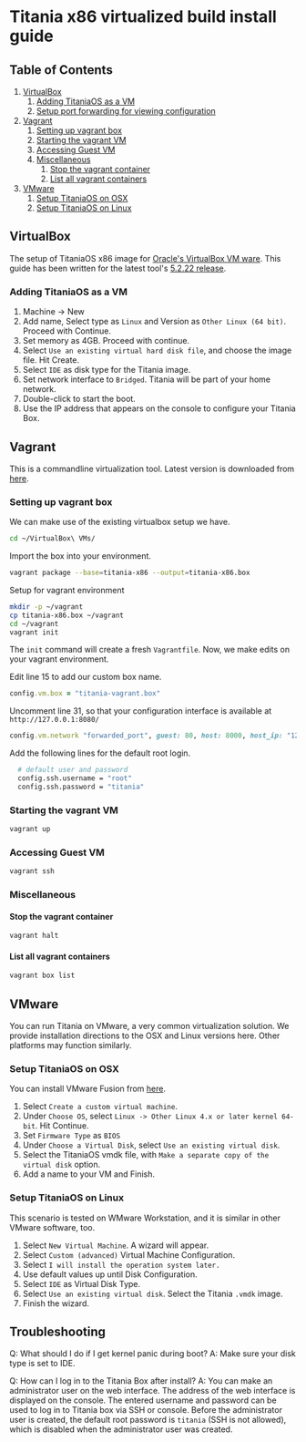 # Titania x86 virtualized build install guide

## Table of Contents

1. [VirtualBox](#virtualbox)
    1. [Adding TitaniaOS as a VM](#adding-titaniaos-as-a-vm)
    2. [Setup port forwarding for viewing configuration](#setup-port-forwarding-for-viewing-configuration)
2. [Vagrant](#vagrant)
    1. [Setting up vagrant box](#setting-up-vagrant-box)
    2. [Starting the vagrant VM](#starting-the-vagrant-vm)
    3. [Accessing Guest VM](#accessing-guest-vm)
    4. [Miscellaneous](#miscellaneous)
        1. [Stop the vagrant container](#stop-the-vagrant-container)
        2. [List all vagrant containers](#list-all-vagrant-containers)
3. [VMware](#vmware)
    1. [Setup TitaniaOS on OSX](#setup-titaniaos-on-osx)
    2. [Setup TitaniaOS on Linux](#setup-titaniaos-on-linux)

## VirtualBox

The setup of TitaniaOS x86 image for [Oracle's VirtualBox VM ware](https://www.virtualbox.org/). This guide has been written for the latest tool's [5.2.22 release](http://download.virtualbox.org/virtualbox/5.2.22/).

### Adding TitaniaOS as a VM

1. Machine -> New
2. Add name, Select type as `Linux` and Version as `Other Linux (64 bit)`. Proceed with Continue.
3. Set memory as 4GB. Proceed with continue.
4. Select `Use an existing virtual hard disk file`, and choose the image file. Hit Create.
5. Select `IDE` as disk type for the Titania image.
6. Set network interface to `Bridged`. Titania will be part of your home network.
7. Double-click to start the boot.
8. Use the IP address that appears on the console to configure your Titania Box.

## Vagrant

This is a commandline virtualization tool. Latest version is downloaded from [here](https://www.vagrantup.com/downloads.html).

### Setting up vagrant box

We can make use of the existing virtualbox setup we have.

```bash
cd ~/VirtualBox\ VMs/
```

Import the box into your environment.

```bash
vagrant package --base=titania-x86 --output=titania-x86.box
```

Setup for vagrant environment

```bash
mkdir -p ~/vagrant
cp titania-x86.box ~/vagrant
cd ~/vagrant
vagrant init
```

The `init` command will create a fresh `Vagrantfile`. Now, we make edits on your vagrant environment.

Edit line 15 to add our custom box name.

```ruby
config.vm.box = "titania-vagrant.box"
```

Uncomment line 31, so that your configuration interface is available at `http://127.0.0.1:8080/`

```ruby
config.vm.network "forwarded_port", guest: 80, host: 8000, host_ip: "127.0.0.1"
```

Add the following lines for the default root login.

```bash
  # default user and password
  config.ssh.username = "root"
  config.ssh.password = "titania"
```

### Starting the vagrant VM

```bash
vagrant up
```

### Accessing Guest VM

```bash
vagrant ssh
```

### Miscellaneous

#### Stop the vagrant container

```bash
vagrant halt
```

#### List all vagrant containers

```bash
vagrant box list
```

## VMware

You can run Titania on VMware, a very common virtualization solution.
We provide installation directions to the OSX and Linux versions here.
Other platforms may function similarly.

### Setup TitaniaOS on OSX

You can install VMware Fusion from [here](https://www.vmware.com/go/getfusion).

1. Select `Create a custom virtual machine`.
2. Under `Choose OS`, select `Linux -> Other Linux 4.x or later kernel 64-bit`. Hit Continue.
3. Set `Firmware Type` as `BIOS`
4. Under `Choose a Virtual Disk`, select `Use an existing virtual disk`.
5. Select the TitaniaOS vmdk file, with `Make a separate copy of the virtual disk` option.
6. Add a name to your VM and Finish.

### Setup TitaniaOS on Linux

This scenario is tested on WMware Workstation, and it is similar in other VMware software, too.

1. Select `New Virtual Machine`. A wizard will appear.
2. Select `Custom (advanced)` Virtual Machine Configuration.
3. Select `I will install the operation system later.`
4. Use default values up until Disk Configuration.
5. Select `IDE` as Virtual Disk Type.
6. Select `Use an existing virtual disk`. Select the Titania `.vmdk` image.
7. Finish the wizard.

## Troubleshooting

Q: What should I do if I get kernel panic during boot?
A: Make sure your disk type is set to IDE.

Q: How can I log in to the Titania Box after install?
A: You can make an administrator user on the web interface.
   The address of the web interface is displayed on the console.
   The entered username and password can be used to log in to
   Titania box via SSH or console.
   Before the administrator user is created, the default root
   password is `titania` (SSH is not allowed), which is disabled
   when the administrator user was created.

